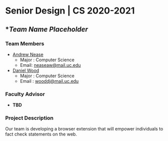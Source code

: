 # Senior Design | CS 2020-2021

## ****Team Name Placeholder***

### Team Members
- [Andrew Nease](bios/andrew-professional-bio.md) 
  - Major : Computer Science
  - Email: neaseaw@mail.uc.edu
- [Daniel Wood](bios/wooddj-bio.md)
  - Major : Computer Science
  - Email : wooddj@mail.uc.edu

### Faculty Advisor
- **TBD**


### Project Description
Our team is developing a browser extension that will empower individuals to fact check statements on the web.
